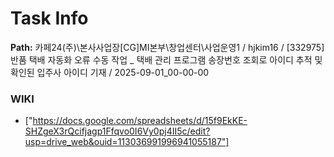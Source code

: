 # Task Info

**Path:** 카페24(주)\본사사업장\[CG]MI본부\창업센터\사업운영1 / hjkim16 / [332975] 반품 택배 자동화 오류 수동 작업 _ 택배 관리 프로그램 송장번호 조회로 아이디 추적 및 확인된 입주사 아이디 기재 / 2025-09-01_00-00-00

### WIKI
- ["https://docs.google.com/spreadsheets/d/15f9EkKE-SHZgeX3rQcifjagp1Ffqvo0I6Vy0pj4II5c/edit?usp=drive_web&ouid=113036991996941055187"]

